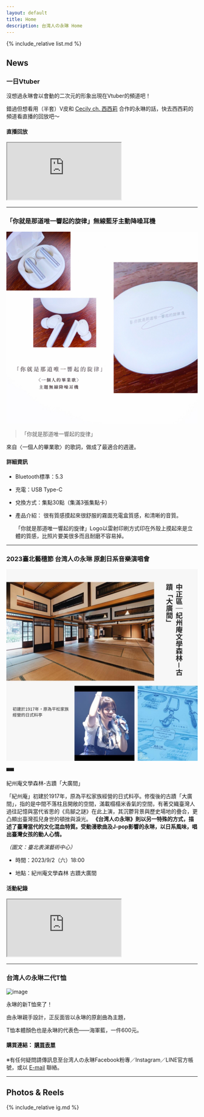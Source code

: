 ```yaml
---
layout: default
title: Home
description: 台湾人の永琳 Home
---
```


{% include_relative list.md %}

## News

### 一日Vtuber

沒想過永琳會以會動的二次元的形象出現在Vtuber的頻道吧！

錯過但想看用（半套）V皮和 [Cecily ch. 西西莉](https://youtube.com/@Cecily_KBC?si=kxbNvJwjRlW3foNs) 合作的永琳的話，快去西西莉的頻道看直播的回放吧～

#### 直播回放

<iframe src="https://www.youtube.com/embed/i-VxEPFifJ0"></iframe>

---
### 「你就是那道唯一響起的旋律」無線藍牙主動降噪耳機

![image](F5D2F79F-E6D6-4EF7-8261-35A4128658D5.jpeg)

> 「你就是那道唯一響起的旋律」

來自〈一個人的畢業歌〉的歌詞，做成了最適合的週邊。

#### 詳細資訊

- Bluetooth標準：5.3
- 充電：USB Type-C
- 兌換方式：集點30點（集滿3張集點卡）
- 產品介紹：
    很有質感摸起來很舒服的霧面充電盒質感，和清晰的音質。
  
    「你就是那道唯一響起的旋律」Logo以雷射印刷方式印在外殼上摸起來是立體的質感，比照片要美很多而且耐磨不容易掉。

---
### 2023臺北藝穗節 台湾人の永琳 原創日系音樂演唱會

![image](IMG_1242.jpeg)

▀▀

紀州庵文學森林-古蹟「大廣間」

「紀州庵」初建於1917年，原為平松家族經營的日式料亭。修復後的古蹟「大廣間」，指的是中間不落柱且開敞的空間，滿載榻榻米香氣的空間，有著交織臺灣人過往記憶與當代省思的《烏腳之謎》在此上演，其沉鬱背景與歷史場地的疊合，更凸顯出臺灣孤兒身世的頓挫與淚光。 **《台湾人の永琳》則以另一特殊的方式，描述了臺灣當代的文化混血特質。受動漫歌曲及J-pop影響的永琳，以日系風味，唱出臺灣女孩的動人心情。**

*（圖文：臺北表演藝術中心）*

- 時間：2023/9/2（六）18:00

- 地點：紀州庵文學森林 古蹟大廣間

#### 活動紀錄

<iframe src="https://www.youtube.com/embed/7xC8CHFtzIk"></iframe>

---
### 台湾人の永琳二代T恤

![image](https://lh4.googleusercontent.com/tH6trOkOBmj-5-tltmVNyNTmERzFI1l6CGgveYEtcaOai2572AXDcVGA029JLvn5O_qzEX7BYWNyN7XWFYortbgTrZQlgr6aoXzGK5xejHLQummzSmAv2BfLyrpgx8G9ve5sLOrxBtqY-5P3bS1mQwQ28VzLZQ)

永琳的新T恤來了！

由永琳親手設計，正反面皆以永琳的原創曲為主題，

T恤本體顏色也是永琳的代表色——海軍藍，一件600元。

#### 購買連結： [購買表單](https://docs.google.com/forms/d/e/1FAIpQLSfL4j40eHtLK-8EkZSumVPmiiS5yz_RP7J4IjrzWyoH9sZyJA/viewform?usp=sf_link)

※有任何疑問請傳訊息至台湾人の永琳Facebook粉專／Instagram／LINE官方帳號，或以 [E-mail](mailto:taiwanese.eirin@gmail.com) 聯絡。

---
## Photos & Reels

{% include_relative ig.md %}
